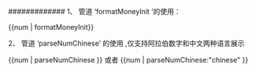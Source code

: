 #############
1、 管道 ‘formatMoneyInit ’的使用：


{{num | formatMoneyInit}}

 
2、 管道 ‘parseNumChinese’ 的使用 ,仅支持阿拉伯数字和中文两种语言展示

{{num | parseNumChinese }} 或者
{{num | parseNumChinese:"chinese" }}   